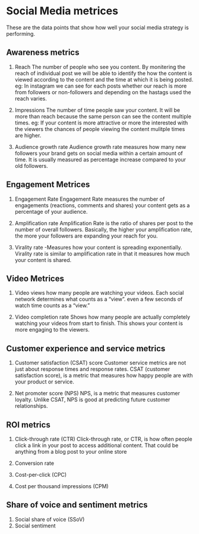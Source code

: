 # Social Media metrices

These are the data points that show how well your social media strategy is performing.

## Awareness metrics

1. Reach
   The number of people who see you content. By monitering the reach of individual post we will be able to identify the how the content is viewed according to the 
   content and the time at which it is being posted.
   eg: In instagram we can see for each posts whether our reach is more from followers or non-followers and depending on the hastags used the reach varies.

2. Impressions
   The number of time people saw your content. It will be more than reach because the same person can see the content multiple times. 
   eg: If your content is more attractive or more the interested with the viewers the chances of people viewing the content mulitple times are higher.
   
3. Audience growth rate
   Audience growth rate measures how many new followers your brand gets on social media within a certain amount of time.
   It is usually measured as percentage increase compared to your old followers.

## Engagement Metrices

1. Engagement Rate
   Engagement Rate measures the number of engagements (reactions, comments and shares) your content gets as a percentage of your audience.

2. Amplification rate
   Amplification Rate is the ratio of shares per post to the number of overall followers. Basically, the higher your amplification rate, the more your followers      are expanding your reach for you.

3. Virality rate
   -Measures how your content is spreading exponentially. Virality rate is similar to amplification rate in that it measures how much your content is shared.

## Video Metrices

1. Video views
   how many people are watching your videos. Each social network determines what counts as a “view”. even a few seconds of watch time counts as a “view.”
   
2. Video completion rate
   Shows how many people are actually completely watching your videos from start to finish. This shows your content is more engaging to the viewers.   

## Customer experience and service metrics

1. Customer satisfaction (CSAT) score
   Customer service metrics are not just about response times and response rates. CSAT (customer satisfaction score), is a metric that measures how happy 
   people are with your product or service.
   
2. Net promoter score (NPS)
   NPS, is a metric that measures customer loyalty.
   Unlike CSAT, NPS is good at predicting future customer relationships.

## ROI metrics

1. Click-through rate (CTR)
   Click-through rate, or CTR, is how often people click a link in your post to access additional content. That could be anything from a blog 
   post to your online store
   
7. Conversion rate
8. Cost-per-click (CPC)
9. Cost per thousand impressions (CPM)

## Share of voice and sentiment metrics
1. Social share of voice (SSoV)
2. Social sentiment
